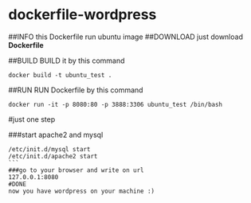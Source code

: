 # dockerfile-wordpress
##INFO 
this Dockerfile run ubuntu image 
##DOWNLOAD
just download **Dockerfile** 

##BUILD 
BUILD it by this command
```
docker build -t ubuntu_test .
```
##RUN
RUN Dockerfile by this command
```
docker run -it -p 8080:80 -p 3888:3306 ubuntu_test /bin/bash
```
#just one step

###start apache2 and mysql 
````
/etc/init.d/mysql start
/etc/init.d/apache2 start
```
###go to your browser and write on url 
127.0.0.1:8080 
#DONE
now you have wordpress on your machine :)
